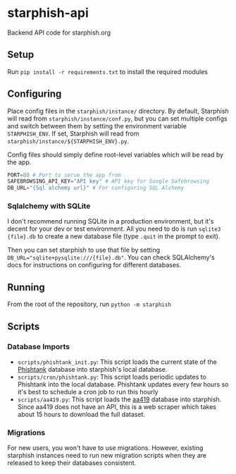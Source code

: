 # starphish-api
Backend API code for starphish.org

## Setup

Run `pip install -r requirements.txt` to install the required modules

## Configuring

Place config files in the `starphish/instance/` directory. By default, Starphish
will read from `starphish/instance/conf.py`, but you can set multiple configs and
switch between them by setting the environment variable `STARPHISH_ENV`. If set,
Starphish will read from `starphish/instance/${STARPHISH_ENV}.py`.

Config files should simply define root-level variables which will be read by the app.

```python
PORT=80 # Port to serve the app from
SAFEBROWSING_API_KEY="API key" # API key for Google Safebrowsing
DB_URL="{Sql alchemy url}" # For configuring SQL Alchemy
```

### Sqlalchemy with SQLite

I don't recommend running SQLite in a production environment, but it's decent for
your dev or test environment. All you need to do is run `sqlite3 {file}.db` to
create a new database file (type `.quit` in the prompt to exit).

Then you can set starphish to use that file by setting `DB_URL="sqlite+pysqlite:///{file}.db"`.
You can check SQLAlchemy's docs for instructions on configuring for different databases.

## Running

From the root of the repository, run `python -m starphish`

## Scripts

### Database Imports

* `scripts/phishtank_init.py`: This script loads the current state of the [Phishtank](https://github.com/mitchellkrogza/Phishing.Database)
database into starphish's local database.
* `scripts/cron/phishtank.py`: This script loads periodic updates to Phishtank into
the local database. Phishtank updates every few hours so it's best to schedule a
cron job to run this hourly
* `scripts/aa419.py`: This script loads the [aa419](https://db.aa419.org/fakebankslist.php)
database into starphish. Since aa419 does not have an API, this is a web scraper
which takes about 15 hours to download the full dataset.

### Migrations

For new users, you won't have to use migrations. However, existing starphish instances
need to run new migration scripts when they are released to keep their databases
consistent.
